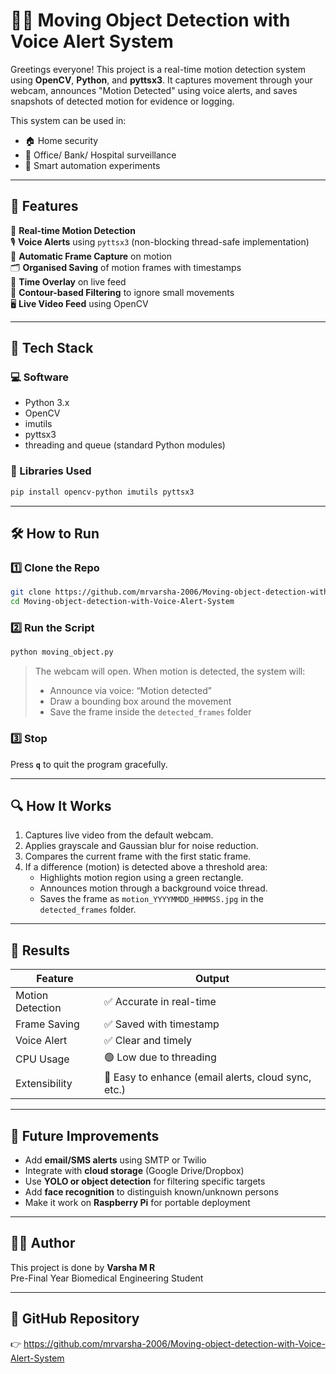 # 🕵️‍♀️ Moving Object Detection with Voice Alert System

Greetings everyone! This project is a real-time motion detection system using **OpenCV**, **Python**, and **pyttsx3**. It captures movement through your webcam, announces "Motion Detected" using voice alerts, and saves snapshots of detected motion for evidence or logging.

This system can be used in:
- 🏠 Home security
- 🏢 Office/ Bank/ Hospital surveillance
- 🧪 Smart automation experiments

---

## 📌 Features

🧠 **Real-time Motion Detection**  
🎙️ **Voice Alerts** using `pyttsx3` (non-blocking thread-safe implementation)  
📸 **Automatic Frame Capture** on motion  
🗂️ **Organised Saving** of motion frames with timestamps  
📅 **Time Overlay** on live feed  
📐 **Contour-based Filtering** to ignore small movements  
🖥️ **Live Video Feed** using OpenCV

---

## 🧰 Tech Stack

### 💻 Software
- Python 3.x
- OpenCV
- imutils
- pyttsx3
- threading and queue (standard Python modules)

### 🧠 Libraries Used
```bash
pip install opencv-python imutils pyttsx3
```

---

## 🛠️ How to Run

### 1️⃣ Clone the Repo
```bash
git clone https://github.com/mrvarsha-2006/Moving-object-detection-with-Voice-Alert-System/blob/main/moving_object.py
cd Moving-object-detection-with-Voice-Alert-System

```

### 2️⃣ Run the Script
```bash
python moving_object.py
```

> The webcam will open. When motion is detected, the system will:
> - Announce via voice: “Motion detected”
> - Draw a bounding box around the movement
> - Save the frame inside the `detected_frames` folder

### 3️⃣ Stop
Press **`q`** to quit the program gracefully.

---

## 🔍 How It Works

1. Captures live video from the default webcam.
2. Applies grayscale and Gaussian blur for noise reduction.
3. Compares the current frame with the first static frame.
4. If a difference (motion) is detected above a threshold area:
   - Highlights motion region using a green rectangle.
   - Announces motion through a background voice thread.
   - Saves the frame as `motion_YYYYMMDD_HHMMSS.jpg` in the `detected_frames` folder.

---

## 🧪 Results

| Feature | Output |
|--------|--------|
| Motion Detection | ✅ Accurate in real-time |
| Frame Saving | ✅ Saved with timestamp |
| Voice Alert | ✅ Clear and timely |
| CPU Usage | 🟢 Low due to threading |
| Extensibility | 🔁 Easy to enhance (email alerts, cloud sync, etc.) |

---

## 🚀 Future Improvements

- Add **email/SMS alerts** using SMTP or Twilio  
- Integrate with **cloud storage** (Google Drive/Dropbox)  
- Use **YOLO or object detection** for filtering specific targets  
- Add **face recognition** to distinguish known/unknown persons  
- Make it work on **Raspberry Pi** for portable deployment

---

## 👩‍💻 Author

This project is done by **Varsha M R**  
Pre-Final Year Biomedical Engineering Student  

---

## 🔗 GitHub Repository

👉 https://github.com/mrvarsha-2006/Moving-object-detection-with-Voice-Alert-System

